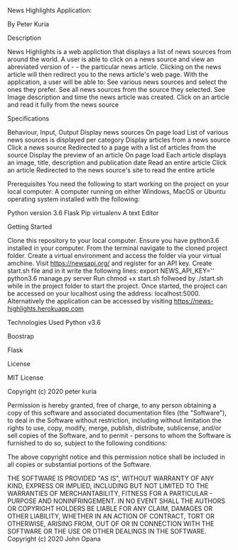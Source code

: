 News Highlights Application:


By Peter Kuria


Description

News Highlights is a web appliction that displays a list of news sources from around the world. A user is able to click on a news source and view an abreviated version of - - the particular news article. Clicking on the news article will then redirect you to the news article's web page.
With the application, a user will be able to:
See various news sources and select the ones they prefer.
See all news sources from the source they selected.
See Image description and time the news article was created.
Click on an article and read it fully from the news source



Specifications


Behaviour, Input, Output
Display news sources On page load List of various news sources is displayed per category
Display articles from a news source Click a news source Redirected to a page with a list of articles from the source
Display the preview of an article On page load Each article displays an image, title, description and publication date
Read an entire article Click an article Redirected to the news source's site to read the entire article



Prerequisites
You need the following to start working on the project on your local computer:
A computer running on either Windows, MacOS or Ubuntu operating system installed with the following:

Python version 3.6
Flask
Pip
virtualenv
A text Editor




Getting Started




Clone this repository to your local computer.
Ensure you have python3.6 installed in your computer.
From the terminal navigate to the cloned project folder.
Create a virtual environment and access the folder via your virtual amchine.
Visit https://newsapi.org/ and register for an API key.
Create start.sh file and in it write the following lines:
export NEWS_API_KEY=''
python3.6 manage.py server
Run chmod +x start.sh follwoed by ./start.sh while in the project folder to start the project.
Once started, the project can be accessed on your localhost using the address: localhost:5000.
Alternatively the application can be accessed by visiting https://news-highlights.herokuapp.com




Technologies Used
Python v3.6

Boostrap

Flask

License

MIT License

Copyright (c) 2020 peter kuria

Permission is hereby granted, free of charge, to any person obtaining a copy of this software and associated documentation files (the "Software"), to deal in the Software without restriction, including without limitation the rights to use, copy, modify, merge, publish, distribute, sublicense, and/or sell copies of the Software, and to permit - persons to whom the Software is furnished to do so, subject to the following conditions:

The above copyright notice and this permission notice shall be included in all copies or substantial portions of the Software.

THE SOFTWARE IS PROVIDED "AS IS", WITHOUT WARRANTY OF ANY KIND, EXPRESS OR IMPLIED, INCLUDING BUT NOT LIMITED TO THE WARRANTIES OF MERCHANTABILITY, FITNESS FOR A PARTICULAR - PURPOSE AND NONINFRINGEMENT. IN NO EVENT SHALL THE AUTHORS OR COPYRIGHT HOLDERS BE LIABLE FOR ANY CLAIM, DAMAGES OR OTHER LIABILITY, WHETHER IN AN ACTION OF CONTRACT, TORT OR OTHERWISE, ARISING FROM, OUT OF OR IN CONNECTION WITH THE SOFTWARE OR THE USE OR OTHER DEALINGS IN THE SOFTWARE. Copyright (c) 2020 John Opana
